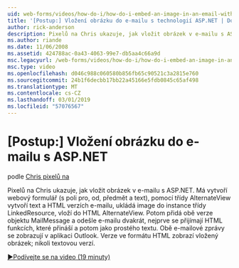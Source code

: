 ```yaml
---
uid: web-forms/videos/how-do-i/how-do-i-embed-an-image-in-an-email-with-aspnet
title: '[Postup:] Vložení obrázku do e-mailu s technologií ASP.NET | Dokumentace Microsoftu'
author: rick-anderson
description: Pixelů na Chris ukazuje, jak vložit obrázek v e-mailu s ASP.NET. Má vytvoří webový formulář (s poli pro, od, předmět a text), použije AlternateView...
ms.author: riande
ms.date: 11/06/2008
ms.assetid: 424788ac-0a43-4063-99e7-db5aa4c66a9d
msc.legacyurl: /web-forms/videos/how-do-i/how-do-i-embed-an-image-in-an-email-with-aspnet
msc.type: video
ms.openlocfilehash: d046c988c060580b856fb65c90521c3a2815e760
ms.sourcegitcommit: 24b1f6decbb17bb22a45166e5fdb0845c65af498
ms.translationtype: MT
ms.contentlocale: cs-CZ
ms.lasthandoff: 03/01/2019
ms.locfileid: "57076567"
---
```

<a name="how-do-i-embed-an-image-in-an-email-with-aspnet"></a>[Postup:] Vložení obrázku do e-mailu s ASP.NET
====================
podle [Chris pixelů na](https://twitter.com/chrispels)

Pixelů na Chris ukazuje, jak vložit obrázek v e-mailu s ASP.NET. Má vytvoří webový formulář (s poli pro, od, předmět a text), pomocí třídy AlternateView vytvoří text a HTML verzích e-mailu, ukládá image do instance třídy LinkedResource, vloží do HTML AlternateView. Potom přidá obě verze objektu MailMessage a odešle e-mailu dvakrát, nejprve se přijímají HTML funkcích, které přináší a potom jako prostého textu. Obě e-mailové zprávy se zobrazují v aplikaci Outlook. Verze ve formátu HTML zobrazí vložený obrázek; nikoli textovou verzí.

[&#9654;Podívejte se na video (19 minuty)](https://channel9.msdn.com/Blogs/ASP-NET-Site-Videos/how-do-i-embed-an-image-in-an-email-with-aspnet)
